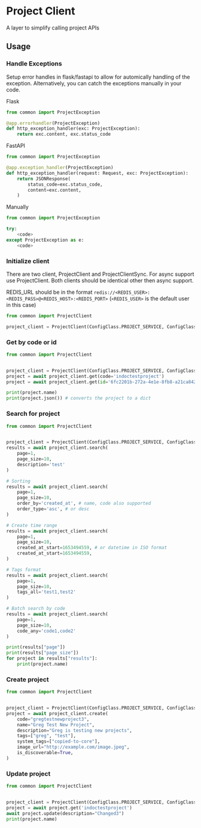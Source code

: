 # Project Client

A layer to simplify calling project APIs

## Usage

### Handle Exceptions

Setup error handles in flask/fastapi to allow for automically handling of the exception. Alternatively, you can catch the exceptions manually in your code.

Flask
```python
from common import ProjectException

@app.errorhandler(ProjectException)
def http_exception_handler(exc: ProjectException):
    return exc.content, exc.status_code
```

FastAPI
```python
from common import ProjectException

@app.exception_handler(ProjectException)
def http_exception_handler(request: Request, exc: ProjectException):
    return JSONResponse(
        status_code=exc.status_code,
        content=exc.content,
    )
```

Manually
```python
from common import ProjectException

try:
    <code>
except ProjectException as e:
    <code>
```

### Initialize client

There are two client, ProjectClient and ProjectClientSync. For async support use ProjectClient. Both clients should be identical other then async support.

REDIS_URL should be in the format `redis://<REDIS_USER>:<REDIS_PASS>@<REDIS_HOST>:<REDIS_PORT>` (`<REDIS_USER>` is the default user in this case)

```python
from common import ProjectClient

project_client = ProjectClient(ConfigClass.PROJECT_SERVICE, ConfigClass.REDIS_URL)
```

### Get by code or id

```python
from common import ProjectClient


project_client = ProjectClient(ConfigClass.PROJECT_SERVICE, ConfigClass.REDIS_URL)
project = await project_client.get(code='indoctestproject')
project = await project_client.get(id='6fc2201b-272a-4e1e-8fb8-a21ca84208d7')

print(project.name)
print(project.json()) # converts the project to a dict
```

### Search for project

```python
from common import ProjectClient


project_client = ProjectClient(ConfigClass.PROJECT_SERVICE, ConfigClass.REDIS_URL)
results = await project_client.search(
    page=1,
    page_size=10,
    description='test'
)

# Sorting
results = await project_client.search(
    page=1,
    page_size=10,
    order_by='created_at', # name, code also supported
    order_type='asc', # or desc
)

# Create time range
results = await project_client.search(
    page=1,
    page_size=10,
    created_at_start=1653494559, # or datetime in ISO format
    created_at_start=1653494559,
)

# Tags format
results = await project_client.search(
    page=1,
    page_size=10,
    tags_all='test1,test2'
)

# Batch search by code
results = await project_client.search(
    page=1,
    page_size=10,
    code_any='code1,code2'
)

print(results["page"])
print(results["page_size"])
for project in results["results"]:
    print(project.name)
```


### Create project

```python
from common import ProjectClient


project_client = ProjectClient(ConfigClass.PROJECT_SERVICE, ConfigClass.REDIS_URL)
project = await project_client.create(
    code="gregtestnewproject3",
    name="Greg Test New Project",
    description="Greg is testing new projects",
    tags=["greg", "test"],
    system_tags=["copied-to-core"],
    image_url="http://example.com/image.jpeg",
    is_discoverable=True,
)
```

### Update project

```python
from common import ProjectClient


project_client = ProjectClient(ConfigClass.PROJECT_SERVICE, ConfigClass.REDIS_URL)
project = await project.get('indoctestproject')
await project.update(description="Changed3")
print(project.name)
```
